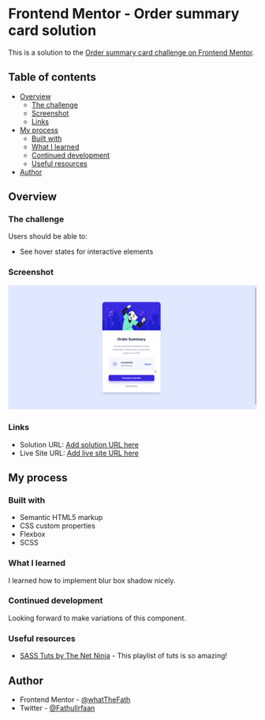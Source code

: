 # Frontend Mentor - Order summary card solution

This is a solution to the [Order summary card challenge on Frontend Mentor](https://www.frontendmentor.io/challenges/order-summary-component-QlPmajDUj).

## Table of contents

- [Overview](#overview)
  - [The challenge](#the-challenge)
  - [Screenshot](#screenshot)
  - [Links](#links)
- [My process](#my-process)
  - [Built with](#built-with)
  - [What I learned](#what-i-learned)
  - [Continued development](#continued-development)
  - [Useful resources](#useful-resources)
- [Author](#author)

## Overview

### The challenge

Users should be able to:

- See hover states for interactive elements

### Screenshot

![](./screenshot/screenshot.png)

### Links

- Solution URL: [Add solution URL here](https://your-solution-url.com)
- Live Site URL: [Add live site URL here](https://your-live-site-url.com)

## My process

### Built with

- Semantic HTML5 markup
- CSS custom properties
- Flexbox
- SCSS

### What I learned

I learned how to implement blur box shadow nicely.

### Continued development

Looking forward to make variations of this component.

### Useful resources

- [SASS Tuts by The Net Ninja](https://www.youtube.com/playlist?list=PL4cUxeGkcC9jxJX7vojNVK-o8ubDZEcNb) - This playlist of tuts is so amazing!

## Author

- Frontend Mentor - [@whatTheFath](https://www.frontendmentor.io/profile/whatTheFath)
- Twitter - [@FathulIrfaan](https://www.twitter.com/FathulIrfaan)
